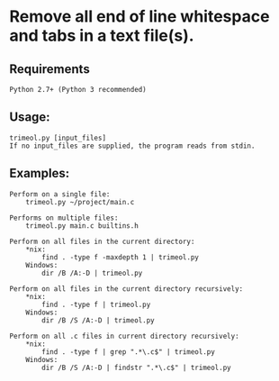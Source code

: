 # Remove all end of line whitespace and tabs in a text file(s).

## Requirements
    Python 2.7+ (Python 3 recommended)

## Usage:
    trimeol.py [input_files]
    If no input_files are supplied, the program reads from stdin.

## Examples:
    Perform on a single file:
        trimeol.py ~/project/main.c

    Performs on multiple files:
        trimeol.py main.c builtins.h

    Perform on all files in the current directory:
        *nix:
            find . -type f -maxdepth 1 | trimeol.py
        Windows:
            dir /B /A:-D | trimeol.py

    Perform on all files in the current directory recursively:
        *nix:
            find . -type f | trimeol.py
        Windows:
            dir /B /S /A:-D | trimeol.py

    Perform on all .c files in current directory recursively:
        *nix:
            find . -type f | grep ".*\.c$" | trimeol.py
        Windows:
            dir /B /S /A:-D | findstr ".*\.c$" | trimeol.py
